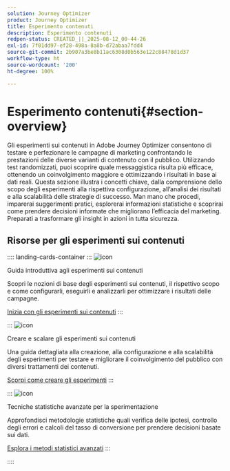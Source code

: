 ```yaml
---
solution: Journey Optimizer
product: Journey Optimizer
title: Esperimento contenuti
description: Esperimento contenuti
redpen-status: CREATED_||_2025-08-12_00-44-26
exl-id: 7f01dd97-ef28-498a-8a8b-d72abaa7fdd4
source-git-commit: 2b907a3be8b11ac6308d0b563e122c88478d1d37
workflow-type: ht
source-wordcount: '200'
ht-degree: 100%

---
```


# Esperimento contenuti{#section-overview}

Gli esperimenti sui contenuti in Adobe Journey Optimizer consentono di testare e perfezionare le campagne di marketing confrontando le prestazioni delle diverse varianti di contenuto con il pubblico. Utilizzando test randomizzati, puoi scoprire quale messaggistica risulta più efficace, ottenendo un coinvolgimento maggiore e ottimizzando i risultati in base ai dati reali. Questa sezione illustra i concetti chiave, dalla comprensione dello scopo degli esperimenti alla rispettiva configurazione, all’analisi dei risultati e alla scalabilità delle strategie di successo. Man mano che procedi, imparerai suggerimenti pratici, esplorerai informazioni statistiche e scoprirai come prendere decisioni informate che migliorano l’efficacia del marketing. Preparati a trasformare gli insight in azioni in tutta sicurezza.

## Risorse per gli esperimenti sui contenuti

:::: landing-cards-container
:::
![icon](https://cdn.experienceleague.adobe.com/icons/circle-play.svg)

Guida introduttiva agli esperimenti sui contenuti

Scopri le nozioni di base degli esperimenti sui contenuti, il rispettivo scopo e come configurarli, eseguirli e analizzarli per ottimizzare i risultati delle campagne.

[Inizia con gli esperimenti sui contenuti](../using/content-management/get-started-experiment.md)
:::

:::
![icon](https://cdn.experienceleague.adobe.com/icons/list-check.svg)

Creare e scalare gli esperimenti sui contenuti

Una guida dettagliata alla creazione, alla configurazione e alla scalabilità degli esperimenti per testare e migliorare il coinvolgimento del pubblico con diversi trattamenti dei contenuti.

[Scorpi come creare gli esperimenti](../using/content-management/content-experiment.md)
:::

:::
![icon](https://cdn.experienceleague.adobe.com/icons/chart-line.svg)

Tecniche statistiche avanzate per la sperimentazione

Approfondisci metodologie statistiche quali verifica delle ipotesi, controllo degli errori e calcoli del tasso di conversione per prendere decisioni basate sui dati.

[Esplora i metodi statistici avanzati](technotes-landing-page.md)
:::

::::

